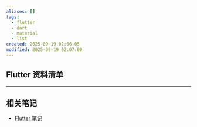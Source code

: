 ```yaml
---
aliases: []
tags:
  - flutter
  - dart
  - material
  - list
created: 2025-09-19 02:06:05
modified: 2025-09-19 02:07:00
---
```


## Flutter 资料清单

---

## 相关笔记

* [Flutter 笔记](Flutter_Note.md)
